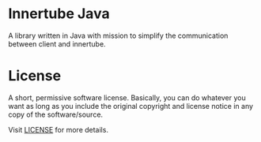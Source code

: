 # Innertube Java

A library written in Java with mission to simplify the communication between client and innertube.

# License

A short, permissive software license. Basically, you can do whatever you want as long as 
you include the original copyright and license notice in any copy of the software/source.

Visit [LICENSE](./LICENSE) for more details.